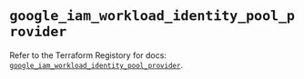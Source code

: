 # `google_iam_workload_identity_pool_provider`

Refer to the Terraform Registory for docs: [`google_iam_workload_identity_pool_provider`](https://www.terraform.io/docs/providers/google-beta/r/google_iam_workload_identity_pool_provider).

